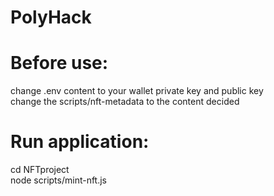 # PolyHack

# Before use:
change .env content to your wallet private key and public key<br />
change the scripts/nft-metadata to the content decided

# Run application:
cd NFTproject<br />
node scripts/mint-nft.js
